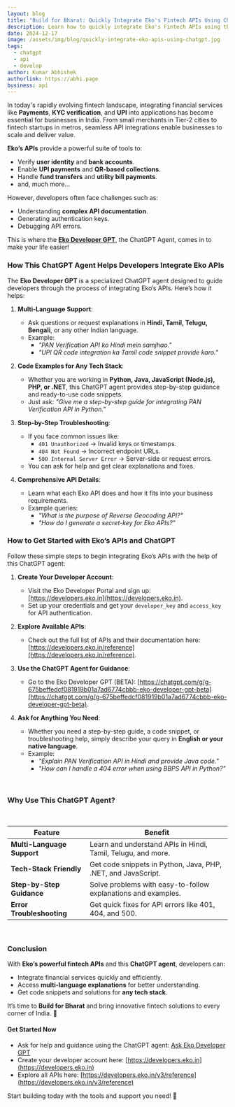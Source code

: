 ```yaml
---
layout: blog
title: "Build for Bharat: Quickly Integrate Eko's Fintech APIs Using ChatGPT in Your Native Language"
description: Learn how to quickly integrate Eko's Fintech APIs using the Eko Developer GPT ChatGPT agent. Get code examples, troubleshooting tips, and explanations in your native language like Hindi, Tamil, and more.
date: 2024-12-17
image: /assets/img/blog/quickly-integrate-eko-apis-using-chatgpt.jpg
tags:
  - chatgpt
  - api
  - develop
author: Kumar Abhishek
authorlink: https://abhi.page
business: api
---
```



In today's rapidly evolving fintech landscape, integrating financial services like **Payments**, **KYC verification**, and **UPI** into applications has become essential for businesses in India. From small merchants in Tier-2 cities to fintech startups in metros, seamless API integrations enable businesses to scale and deliver value.

**Eko’s APIs** provide a powerful suite of tools to:
- Verify **user identity** and **bank accounts**.
- Enable **UPI payments** and **QR-based collections**.
- Handle **fund transfers** and **utility bill payments**.
- and, much more...

However, developers often face challenges such as:
- Understanding **complex API documentation**.
- Generating authentication keys.
- Debugging API errors.

This is where the [**Eko Developer GPT**](https://chatgpt.com/g/g-675beffedcf081919b01a7ad6774cbbb-eko-developer-gpt-beta), the ChatGPT Agent, comes in to make your life easier!


### How This ChatGPT Agent Helps Developers Integrate Eko APIs

The **Eko Developer GPT** is a specialized ChatGPT agent designed to guide developers through the process of integrating Eko’s APIs. Here’s how it helps:

1. **Multi-Language Support**:
   - Ask questions or request explanations in **Hindi, Tamil, Telugu, Bengali**, or any other Indian language.
   - Example:
     - *"PAN Verification API ko Hindi mein samjhao."*
     - *"UPI QR code integration ka Tamil code snippet provide karo."*

2. **Code Examples for Any Tech Stack**:
   - Whether you are working in **Python, Java, JavaScript (Node.js), PHP, or .NET**, this ChatGPT agent provides step-by-step guidance and ready-to-use code snippets.
   - Just ask: *"Give me a step-by-step guide for integrating PAN Verification API in Python."*

3. **Step-by-Step Troubleshooting**:
   - If you face common issues like:
     - `401 Unauthorized` → Invalid keys or timestamps.
     - `404 Not Found` → Incorrect endpoint URLs.
     - `500 Internal Server Error` → Server-side or request errors.
   - You can ask for help and get clear explanations and fixes.

4. **Comprehensive API Details**:
   - Learn what each Eko API does and how it fits into your business requirements.
   - Example queries:
     - *"What is the purpose of Reverse Geocoding API?"*
     - *"How do I generate a secret-key for Eko APIs?"*


### How to Get Started with Eko’s APIs and ChatGPT

Follow these simple steps to begin integrating Eko’s APIs with the help of this ChatGPT agent:

1. **Create Your Developer Account**:
   - Visit the Eko Developer Portal and sign up: [https://developers.eko.in](https://developers.eko.in).
   - Set up your credentials and get your `developer_key` and `access_key` for API authentication.

2. **Explore Available APIs**:
   - Check out the full list of APIs and their documentation here:
     [https://developers.eko.in/reference](https://developers.eko.in/reference).

3. **Use the ChatGPT Agent for Guidance**:
   - Go to the Eko Developer GPT (BETA):
     [https://chatgpt.com/g/g-675beffedcf081919b01a7ad6774cbbb-eko-developer-gpt-beta](https://chatgpt.com/g/g-675beffedcf081919b01a7ad6774cbbb-eko-developer-gpt-beta).

4. **Ask for Anything You Need**:
   - Whether you need a step-by-step guide, a code snippet, or troubleshooting help, simply describe your query in **English or your native language**.
   - Example:
     - *"Explain PAN Verification API in Hindi and provide Java code."*
     - *"How can I handle a 404 error when using BBPS API in Python?"*

<br>

### Why Use This ChatGPT Agent?

<br>

| **Feature**                | **Benefit**                                                   |
| -------------------------- | ------------------------------------------------------------- |
| **Multi-Language Support** | Learn and understand APIs in Hindi, Tamil, Telugu, and more.  |
| **Tech-Stack Friendly**    | Get code snippets in Python, Java, PHP, .NET, and JavaScript. |
| **Step-by-Step Guidance**  | Solve problems with easy-to-follow explanations and examples. |
| **Error Troubleshooting**  | Get quick fixes for API errors like 401, 404, and 500.        |

<br>

### Conclusion

With **Eko’s powerful fintech APIs** and this **ChatGPT agent**, developers can:
- Integrate financial services quickly and efficiently.
- Access **multi-language explanations** for better understanding.
- Get code snippets and solutions for **any tech stack**.

It’s time to **Build for Bharat** and bring innovative fintech solutions to every corner of India. 🚀

#### **Get Started Now**
- Ask for help and guidance using the ChatGPT agent: [Ask Eko Developer GPT](https://chatgpt.com/g/g-675beffedcf081919b01a7ad6774cbbb-eko-developer-gpt-beta)
- Create your developer account here: [https://developers.eko.in](https://developers.eko.in)
- Explore all APIs here: [https://developers.eko.in/v3/reference](https://developers.eko.in/v3/reference)


Start building today with the tools and support you need! 🚀
